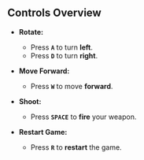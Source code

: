 ## Controls Overview

- **Rotate:**
  - Press **`A`** to turn **left**.
  - Press **`D`** to turn **right**.

- **Move Forward:**
  - Press **`W`** to move **forward**.

- **Shoot:**
  - Press **`SPACE`** to **fire** your weapon.

- **Restart Game:**
  - Press **`R`** to **restart** the game.



